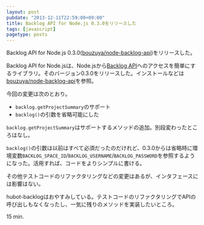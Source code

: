 ```yaml
---
layout: post
pubdate: "2013-12-11T22:59:00+09:00"
title: Backlog API for Node.js 0.3.0をリリースした
tags: [javascript]
pagetype: posts
---
```

Backlog API for Node.js 0.3.0([bouzuya/node-backlog-api][])をリリースした。

Backlog API for Node.jsは、Node.jsから[Backlog API][backlog-api]へのアクセスを簡単にするライブラリ。そのバージョン0.3.0をリリースした。インストールなどは[bouzuya/node-backlog-api][]を参照。

今回の変更は次のとおり。
- `backlog.getProjectSummary`のサポート
- `backlog()`の引数を省略可能にした

`backlog.getProjectSummary`はサポートするメソッドの追加。別段変わったところはなし。

`backlog()`の引数は以前はすべて必須だったのだけれど、0.3.0からは省略時に環境変数`BACKLOG_SPACE_ID`/`BACKLOG_USERNAME`/`BACKLOG_PASSWORD`を参照するようになった。活用すれば、コードをよりシンプルに書ける。

その他テストコードのリファクタリングなどの変更はあるが、インタフェースには影響はない。

hubot-backlogはおやすみしている。テストコードのリファクタリングでAPIの呼び出しもなくなったし、一気に残りのメソッドを実装したいところ。

15 min.

[bouzuya/node-backlog-api]: https://github.com/bouzuya/node-backlog-api
[backlog-api]: http://backlog.jp/api/
